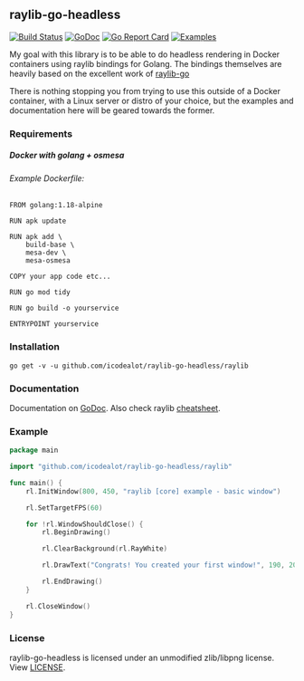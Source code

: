 ## raylib-go-headless
[![Build Status](https://github.com/icodealot/raylib-go-headless/actions/workflows/build.yml/badge.svg)](https://github.com/icodealot/raylib-go-headless/actions)
[![GoDoc](https://godoc.org/github.com/icodealot/raylib-go-headless/raylib?status.svg)](https://godoc.org/github.com/icodealot/raylib-go-headless/raylib)
[![Go Report Card](https://goreportcard.com/badge/github.com/icodealot/raylib-go)](https://goreportcard.com/report/github.com/icodealot/raylib-go-headless)
[![Examples](https://img.shields.io/badge/learn%20by-examples-0077b3.svg?style=flat-square)](https://github.com/icodealot/raylib-go-headless/tree/master/examples)

My goal with this library is to be able to do headless rendering in Docker containers using raylib bindings for Golang. The bindings themselves are heavily based on the excellent work of [raylib-go](https://github.com/gen2brain/raylib-go)

There is nothing stopping you from trying to use this outside of a Docker container, with a Linux server or distro of your choice, but the examples and documentation here will be geared towards the former. 

### Requirements

##### Docker with golang + osmesa

###### Example Dockerfile: 
    
	FROM golang:1.18-alpine
  
    RUN apk update

	RUN apk add \
        build-base \
        mesa-dev \
        mesa-osmesa

    COPY your app code etc...

	RUN go mod tidy

	RUN go build -o yourservice

	ENTRYPOINT yourservice


### Installation

    go get -v -u github.com/icodealot/raylib-go-headless/raylib

### Documentation

Documentation on [GoDoc](https://godoc.org/github.com/icodealot/raylib-go-headless/raylib). Also check raylib [cheatsheet](http://www.raylib.com/cheatsheet/cheatsheet.html).

### Example

```go
package main

import "github.com/icodealot/raylib-go-headless/raylib"

func main() {
	rl.InitWindow(800, 450, "raylib [core] example - basic window")

	rl.SetTargetFPS(60)

	for !rl.WindowShouldClose() {
		rl.BeginDrawing()

		rl.ClearBackground(rl.RayWhite)

		rl.DrawText("Congrats! You created your first window!", 190, 200, 20, rl.LightGray)

		rl.EndDrawing()
	}

	rl.CloseWindow()
}
```

### License

raylib-go-headless is licensed under an unmodified zlib/libpng license. View [LICENSE](https://github.com/icodealot/raylib-go-headless/blob/master/LICENSE).

